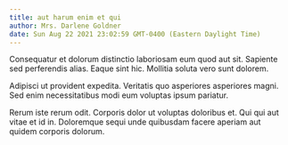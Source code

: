 ```yaml
---
title: aut harum enim et qui
author: Mrs. Darlene Goldner
date: Sun Aug 22 2021 23:02:59 GMT-0400 (Eastern Daylight Time)
---
```

Consequatur et dolorum distinctio laboriosam eum quod aut sit. Sapiente sed perferendis alias. Eaque sint hic. Mollitia soluta vero sunt dolorem.

 Adipisci ut provident expedita. Veritatis quo asperiores asperiores magni. Sed enim necessitatibus modi eum voluptas ipsum pariatur.

 Rerum iste rerum odit. Corporis dolor ut voluptas doloribus et. Qui qui aut vitae et id in. Doloremque sequi unde quibusdam facere aperiam aut quidem corporis dolorum.
